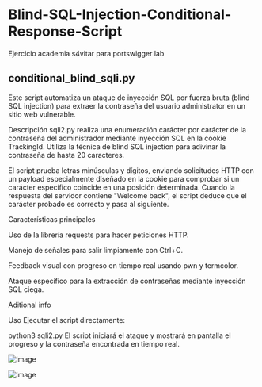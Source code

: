 # Blind-SQL-Injection-Conditional-Response-Script
Ejercicio academia s4vitar para portswigger lab

## conditional_blind_sqli.py

Este script automatiza un ataque de inyección SQL por fuerza bruta (blind SQL injection) para extraer la contraseña del usuario administrator en un sitio web vulnerable.

Descripción
sqli2.py realiza una enumeración carácter por carácter de la contraseña del administrador mediante inyección SQL en la cookie TrackingId. Utiliza la técnica de blind SQL injection para adivinar la contraseña de hasta 20 caracteres.

El script prueba letras minúsculas y dígitos, enviando solicitudes HTTP con un payload especialmente diseñado en la cookie para comprobar si un carácter específico coincide en una posición determinada. Cuando la respuesta del servidor contiene "Welcome back", el script deduce que el carácter probado es correcto y pasa al siguiente.

Características principales

Uso de la librería requests para hacer peticiones HTTP.

Manejo de señales para salir limpiamente con Ctrl+C.

Feedback visual con progreso en tiempo real usando pwn y termcolor.

Ataque específico para la extracción de contraseñas mediante inyección SQL ciega.

Aditional info




Uso
Ejecutar el script directamente:

python3 sqli2.py
El script iniciará el ataque y mostrará en pantalla el progreso y la contraseña encontrada en tiempo real.

![image](https://github.com/user-attachments/assets/9403e893-386e-4f66-9ad9-1df6a2d66025)


![image](https://github.com/user-attachments/assets/44b22a27-678a-44d0-8619-193abd05715e)

